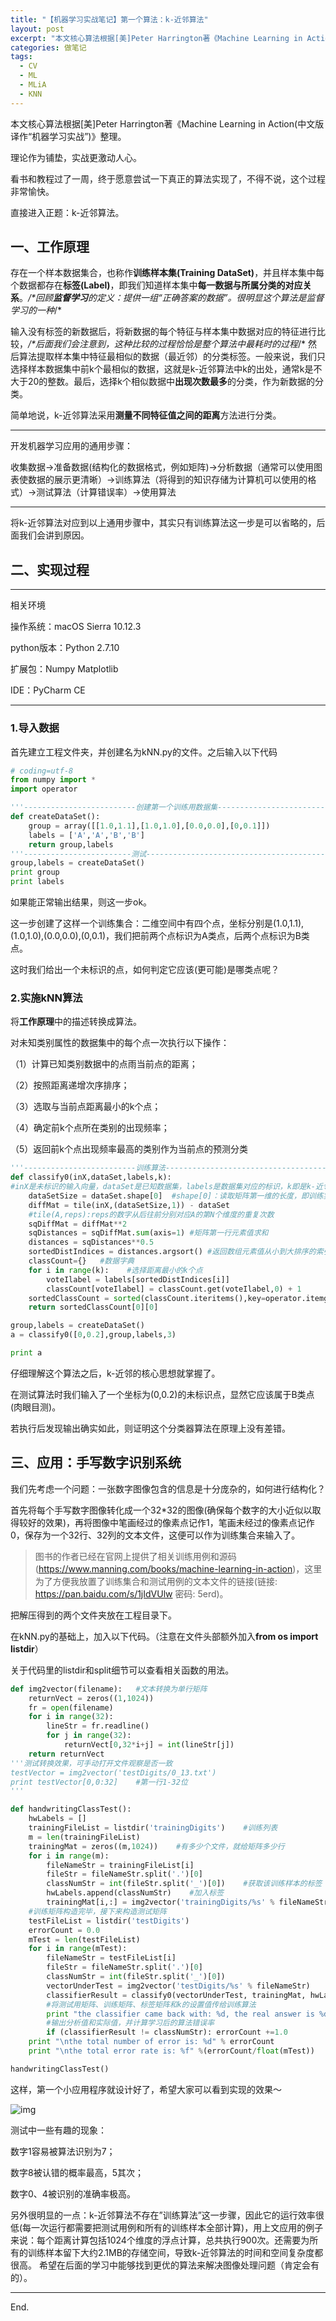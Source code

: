 ```yaml
---
title: "【机器学习实战笔记】第一个算法：k-近邻算法"
layout: post
excerpt: "本文核心算法根据[美]Peter Harrington著《Machine Learning in Action(中文版译作“机器学习实战”)》整理。"
categories: 做笔记
tags:
  - CV
  - ML
  - MLiA
  - KNN
---
```


本文核心算法根据[美]Peter Harrington著《Machine Learning in Action(中文版译作“机器学习实战”)》整理。

理论作为铺垫，实战更激动人心。

看书和教程过了一周，终于愿意尝试一下真正的算法实现了，不得不说，这个过程非常愉快。

直接进入正题：k-近邻算法。

## 一、工作原理

存在一个样本数据集合，也称作**训练样本集(Training DataSet)**，并且样本集中每个数据都存在**标签(Label)**，即我们知道样本集中**每一数据与所属分类的对应关系**。*/\*回顾**监督学习**的定义：提供一组“正确答案的数据”。很明显这个算法是监督学习的一种*/*

输入没有标签的新数据后，将新数据的每个特征与样本集中数据对应的特征进行比较，*/\*后面我们会注意到，这种比较的过程恰恰是整个算法中最耗时的过程*/* 然后算法提取样本集中特征最相似的数据（最近邻）的分类标签。一般来说，我们只选择样本数据集中前k个最相似的数据，这就是k-近邻算法中k的出处，通常k是不大于20的整数。最后，选择k个相似数据中**出现次数最多**的分类，作为新数据的分类。

简单地说，k-近邻算法采用**测量不同特征值之间的距离**方法进行分类。

------

开发机器学习应用的通用步骤：

收集数据->准备数据(结构化的数据格式，例如矩阵)->分析数据（通常可以使用图表使数据的展示更清晰）->训练算法（将得到的知识存储为计算机可以使用的格式）->测试算法（计算错误率）->使用算法

------

将k-近邻算法对应到以上通用步骤中，其实只有训练算法这一步是可以省略的，后面我们会讲到原因。

## 二、实现过程

------

相关环境

操作系统：macOS Sierra 10.12.3

python版本：Python 2.7.10

扩展包：Numpy Matplotlib

IDE：PyCharm CE

------

### 1.导入数据

首先建立工程文件夹，并创建名为kNN.py的文件。之后输入以下代码

```python
# coding=utf-8
from numpy import *
import operator

'''-------------------------创建第一个训练用数据集------------------------------'''
def createDataSet():
    group = array([[1.0,1.1],[1.0,1.0],[0.0,0.0],[0,0.1]])
    labels = ['A','A','B','B']
    return group,labels
'''------------------------测试----------------------------------------------'''
group,labels = createDataSet()
print group
print labels
```

如果能正常输出结果，则这一步ok。

这一步创建了这样一个训练集合：二维空间中有四个点，坐标分别是(1.0,1.1),(1.0,1.0),(0.0,0.0),(0,0.1)，我们把前两个点标识为A类点，后两个点标识为B类点。

这时我们给出一个未标识的点，如何判定它应该(更可能)是哪类点呢？

### 2.实施kNN算法

将**工作原理**中的描述转换成算法。

对未知类别属性的数据集中的每个点一次执行以下操作：

（1）计算已知类别数据中的点雨当前点的距离；

（2）按照距离递增次序排序；

（3）选取与当前点距离最小的k个点；

（4）确定前k个点所在类别的出现频率；

（5）返回前k个点出现频率最高的类别作为当前点的预测分类

```python
'''-------------------------训练算法--------------------------------------------'''
def classify0(inX,dataSet,labels,k):    
#inX是未标识的输入向量，dataSet是已知数据集，labels是数据集对应的标识，k即是k-近邻算法中定义的k
    dataSetSize = dataSet.shape[0]  #shape[0]：读取矩阵第一维的长度，即训练实例的个数
    diffMat = tile(inX,(dataSetSize,1)) - dataSet   
    #tile(A,reps):reps的数字从后往前分别对应A的第N个维度的重复次数
    sqDiffMat = diffMat**2
    sqDistances = sqDiffMat.sum(axis=1) #矩阵第一行元素值求和
    distances = sqDistances**0.5
    sortedDistIndices = distances.argsort() #返回数组元素值从小到大排序的索引值
    classCount={}   #数据字典
    for i in range(k):    #选择距离最小的k个点
        voteIlabel = labels[sortedDistIndices[i]]
        classCount[voteIlabel] = classCount.get(voteIlabel,0) + 1
    sortedClassCount = sorted(classCount.iteritems(),key=operator.itemgetter(1),reverse=True)
    return sortedClassCount[0][0]

group,labels = createDataSet()
a = classify0([0,0.2],group,labels,3)

print a
```

仔细理解这个算法之后，k-近邻的核心思想就掌握了。

在测试算法时我们输入了一个坐标为(0,0.2)的未标识点，显然它应该属于B类点(肉眼目测)。

若执行后发现输出确实如此，则证明这个分类器算法在原理上没有差错。

## 三、应用：手写数字识别系统

我们先考虑一个问题：一张数字图像包含的信息是十分庞杂的，如何进行结构化？

首先将每个手写数字图像转化成一个32*32的图像(确保每个数字的大小近似以取得较好的效果)，再将图像中笔画经过的像素点记作1，笔画未经过的像素点记作0，保存为一个32行、32列的文本文件，这便可以作为训练集合来输入了。

> 图书的作者已经在官网上提供了相关训练用例和源码(<https://www.manning.com/books/machine-learning-in-action>)，这里为了方便我放置了训练集合和测试用例的文本文件的链接(链接: <https://pan.baidu.com/s/1jIdVUlw> 密码: 5erd)。

把解压得到的两个文件夹放在工程目录下。

在kNN.py的基础上，加入以下代码。（注意在文件头部额外加入**from os import listdir**）

关于代码里的listdir和split细节可以查看相关函数的用法。

```python
def img2vector(filename):   #文本转换为单行矩阵
    returnVect = zeros((1,1024))
    fr = open(filename)
    for i in range(32):
        lineStr = fr.readline()
        for j in range(32):
            returnVect[0,32*i+j] = int(lineStr[j])
    return returnVect
'''测试转换效果，可手动打开文件观察是否一致
testVector = img2vector('testDigits/0_13.txt')
print testVector[0,0:32]    #第一行1-32位
'''

def handwritingClassTest():
    hwLabels = []
    trainingFileList = listdir('trainingDigits')    #训练列表
    m = len(trainingFileList)
    trainingMat = zeros((m,1024))    #有多少个文件，就给矩阵多少行
    for i in range(m):
        fileNameStr = trainingFileList[i]
        fileStr = fileNameStr.split('.')[0]
        classNumStr = int(fileStr.split('_')[0])    #获取该训练样本的标签
        hwLabels.append(classNumStr)    #加入标签
        trainingMat[i,:] = img2vector('trainingDigits/%s' % fileNameStr)    #将格式化的文本文件加入矩阵
    #训练矩阵构造完毕，接下来构造测试矩阵
    testFileList = listdir('testDigits')
    errorCount = 0.0
    mTest = len(testFileList)
    for i in range(mTest):
        fileNameStr = testFileList[i]
        fileStr = fileNameStr.split('.')[0]
        classNumStr = int(fileStr.split('_')[0])
        vectorUnderTest = img2vector('testDigits/%s' % fileNameStr)
        classifierResult = classify0(vectorUnderTest, trainingMat, hwLabels, 3)
        #将测试用矩阵、训练矩阵、标签矩阵和k的设置值传给训练算法
        print "the classifier came back with: %d, the real answer is %d" %(classifierResult, classNumStr)
        #输出分析值和实际值，并计算学习后的算法错误率
        if (classifierResult != classNumStr): errorCount +=1.0
    print "\nthe total number of error is: %d" % errorCount
    print "\nthe total error rate is: %f" %(errorCount/float(mTest))

handwritingClassTest()
```

这样，第一个小应用程序就设计好了，希望大家可以看到实现的效果～

![img](http://ohn6qfqhe.bkt.clouddn.com/ch2result.png)

测试中一些有趣的现象：

数字1容易被算法识别为7；

数字8被认错的概率最高，5其次；

数字0、4被识别的准确率极高。

另外很明显的一点：k-近邻算法不存在”训练算法”这一步骤，因此它的运行效率很低(每一次运行都需要把测试用例和所有的训练样本全部计算)，用上文应用的例子来说：每个距离计算包括1024个维度的浮点计算，总共执行900次。还需要为所有的训练样本留下大约2.1MB的存储空间，导致k-近邻算法的时间和空间复杂度都很高。
希望在后面的学习中能够找到更优的算法来解决图像处理问题（肯定会有的）。

------

End.